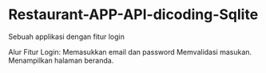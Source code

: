 # Restaurant-APP-API-dicoding-Sqlite
Sebuah applikasi dengan fitur login

Alur Fitur Login:
Memasukkan email dan password
Memvalidasi masukan.
Menampilkan halaman beranda.
